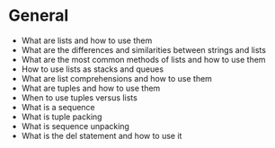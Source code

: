 # General

-    What are lists and how to use them
-    What are the differences and similarities between strings and lists
-    What are the most common methods of lists and how to use them
-    How to use lists as stacks and queues
-    What are list comprehensions and how to use them
-    What are tuples and how to use them
-    When to use tuples versus lists
-    What is a sequence
-    What is tuple packing
-    What is sequence unpacking
-    What is the del statement and how to use it

